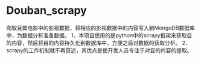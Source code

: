# Douban_scrapy
爬取豆瓣电影中的影视数据，将相应的影视数据中的内容写入到MongoDB数据库中，为数据分析准备数据。
1、本项目使用的是python中的scrapy框架来获取目的内容，然后将目的内容持久化到数据库中，方便之后对数据的获取分析。
2、scrapy的工作机制就不再赘述，其优点是使开发人员专注于对目的内容的提取。
